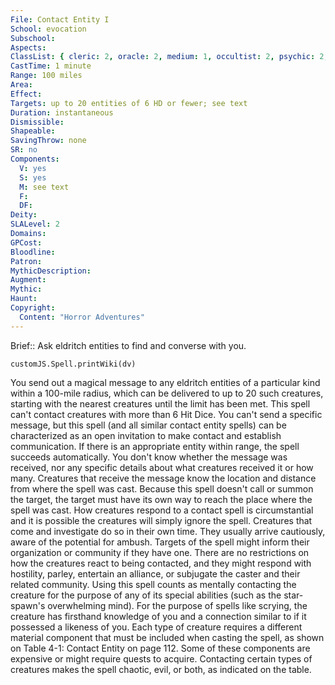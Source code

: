 ```yaml
---
File: Contact Entity I
School: evocation
Subschool: 
Aspects: 
ClassList: { cleric: 2, oracle: 2, medium: 1, occultist: 2, psychic: 2, shaman: 2, sorcerer: 2, wizard: 2, summoner: 2, unchained summoner: 2, witch: 2 }
CastTime: 1 minute
Range: 100 miles
Area: 
Effect: 
Targets: up to 20 entities of 6 HD or fewer; see text
Duration: instantaneous
Dismissible: 
Shapeable: 
SavingThrow: none
SR: no
Components:
  V: yes
  S: yes
  M: see text
  F: 
  DF: 
Deity: 
SLALevel: 2
Domains: 
GPCost: 
Bloodline: 
Patron: 
MythicDescription: 
Augment: 
Mythic: 
Haunt: 
Copyright:
  Content: "Horror Adventures"
---
```

Brief:: Ask eldritch entities to find and converse with you.

```dataviewjs
customJS.Spell.printWiki(dv)
```

You send out a magical message to any eldritch entities of a particular kind within a 100-mile radius, which can be delivered to up to 20 such creatures, starting with the nearest creatures until the limit has been met. This spell can't contact creatures with more than 6 Hit Dice. You can't send a specific message, but this spell (and all similar contact entity spells) can be characterized as an open invitation to make contact and establish communication. If there is an appropriate entity within range, the spell succeeds automatically. You don't know whether the message was received, nor any specific details about what creatures received it or how many. Creatures that receive the message know the location and distance from where the spell was cast. Because this spell doesn't  call or summon the target, the target must have its own way to reach the place where the spell was cast.  How creatures respond to a contact spell is circumstantial and it is possible the creatures will simply ignore the spell. Creatures that come and investigate do so in their own time. They usually arrive cautiously, aware of the potential for ambush. Targets of the spell might inform their organization or community if they have one. There are no restrictions on how the creatures react to being contacted, and they might respond with hostility, parley, entertain an alliance, or subjugate the caster and their related community. Using this spell counts as mentally contacting the creature for the purpose of any of its special abilities (such as the star-spawn's overwhelming mind). For the purpose of spells like scrying, the creature has firsthand knowledge of you and a connection similar to if it possessed a likeness of you.  Each type of creature requires a different material component that must be included when casting the spell, as shown on Table 4-1: Contact Entity on page 112. Some of these components are expensive or might require quests to acquire. Contacting certain types of creatures makes the spell chaotic, evil, or both, as indicated on the table.
